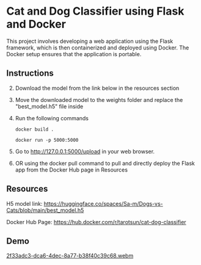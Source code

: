 # Cat and Dog Classifier using Flask and Docker

This project involves developing a web application using the Flask framework, which is then containerized and deployed using Docker. The Docker setup ensures that the application is portable.

## Instructions

2. Download the model from the link below in the resources section
3. Move the downloaded model to the weights folder and replace the "best_model.h5" file inside
4. Run the following commands
   
   ```
   docker build .

   docker run -p 5000:5000
   ```
5. Go to http://127.0.0.1:5000/upload in your web browser.
6. OR using the docker pull command to pull and directly deploy the Flask app from the Docker Hub page in Resources

## Resources
H5 model link: https://huggingface.co/spaces/Sa-m/Dogs-vs-Cats/blob/main/best_model.h5

Docker Hub Page: https://hub.docker.com/r/tarotsun/cat-dog-classifier

## Demo

[2f33adc3-dca6-4dec-8a77-b38f40c39c68.webm](https://github.com/rasram/cat-dog-classifier-flask/assets/97001864/ce38f079-403e-4c7c-994e-838e8c0d2a4c)


